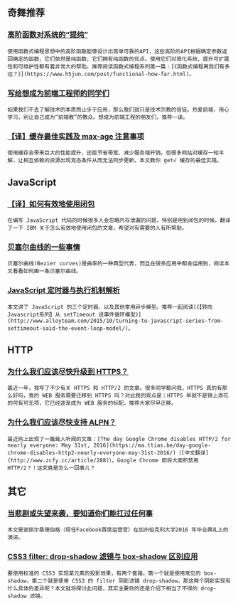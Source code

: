 
## 奇舞推荐

### [高阶函数对系统的“提纯”](https://www.h5jun.com/post/higher-order-function-play-with-pure-function.html)

    使用函数式编程思想中的高阶函数能够设计出简单可靠的API，这些高阶的API根据确定参数返回确定的函数，它们依然是纯函数，它们拥有纯函数的优点。使用它们对简化系统，提升可扩展性和可维护性都有着非常大的帮助。推荐阅读函数式编程系列第一篇：[《函数式编程离我们有多远？》](https://www.h5jun.com/post/functional-how-far.html)。

### [写给想成为前端工程师的同学们](https://www.h5jun.com/post/to-be-a-good-frontend-engineer.html)

    如果我们不去了解技术的本质而止步于应用，那么我们就只是技术宗教的信徒。热爱前端，用心学习，别让自己成为“前端教”的教众。想成为前端工程的朋友们，推荐一读。

### [【译】缓存最佳实践及 max-age 注意事项](http://www.zcfy.cc/article/255)

    使用缓存会带来巨大的性能提升，还能节省带宽、减少服务端开销。但很多网站对缓存一知半解，让相互依赖的资源出现竞态条件从而无法同步更新。本文教你 get√ 缓存的最佳实践。

## JavaScript

### [【译】如何有效地使用闭包](https://l-movingon.github.io/posts/2016-05-06-use-javascript-closures-efficiently.html)

    在编写 JavaScript 代码的时候很多人会忽略内存泄漏的问题，特别是用到闭包的时候。翻译了一下 IBM 关于怎么有效地使用闭包的文章，希望对有需要的人有所帮助。

### [贝塞尔曲线的一些事情](http://www.w3cplus.com/animation/mathematical-intuition-behind-bezier-curves.html)

    贝塞尔曲线(Bezier curves)是曲率的一种典型代表，而且在很多应用中都会运用到，阅读本文看看如何画一条贝塞尔曲线。

### [JavaScript 定时器与执行机制解析](http://www.alloyteam.com/2016/05/javascript-timer/)

    本文讲了 JavaScript 的三个定时器，以及其他常用异步模型。推荐一起阅读[《【转向 Javascript系列】从 setTimeout 说事件循环模型》](http://www.alloyteam.com/2015/10/turning-to-javascript-series-from-settimeout-said-the-event-loop-model/)。

## HTTP

### [为什么我们应该尽快升级到 HTTPS？](https://imququ.com/post/moving-to-https-asap.html)

    最近一年，我写了不少有关 HTTPS 和 HTTP/2 的文章。很多同学都问我，HTTPS 真的有那么好吗，我的 WEB 服务需要迁移到 HTTPS 吗？对此我的观点是：HTTPS 早就不是锦上添花的可有可无项，它已经逐渐成为 WEB 服务的标配，推荐大家尽早迁移。

### [为什么我们应该尽快支持 ALPN？](https://imququ.com/post/enable-alpn-asap.html)

    最近网上出现了一篇耸人听闻的文章：[The day Google Chrome disables HTTP/2 for nearly everyone: May 31st, 2016](https://ma.ttias.be/day-google-chrome-disables-http2-nearly-everyone-may-31st-2016/)（[中文翻译](http://www.zcfy.cc/article/288)）。Google Chrome 即将大面积禁用 HTTP/2？！这究竟是怎么一回事儿？

## 其它

### [当悲剧或失望来袭，要知道你们能扛过任何事](http://www.zcfy.cc/article/283)

    本文是谢丽尔桑德伯格（现任Facebook首席运营官）在加州伯克利大学2016 年毕业典礼上的演讲。

### [CSS3 filter: drop-shadow 滤镜与 box-shadow 区别应用](http://www.zhangxinxu.com/wordpress/2016/05/css3-filter-drop-shadow-vs-box-shadow/)

    要使用标准的 CSS3 实现某元素的投影效果，有两个套路，第一个就是使用常见的 box-shadow，第二个就是使用 CSS3 的 filter 阴影滤镜 drop-shadow，那这两个阴影实现有什么具体的差异呢？本文就将探讨此问题，其实主要目的还是介绍下相当了不得的 drop-shadow 滤镜。

